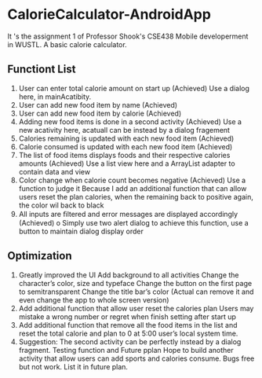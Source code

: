 # CalorieCalculator-AndroidApp
It 's the assignment 1 of Professor Shook's CSE438 Mobile developerment in WUSTL. A basic calorie calculator.

Functiont List
----------------------

1. User can enter total calorie amount on start up (Achieved)
    Use a dialog here, in mainAcatibity. 
2. User can add new food item by name (Achieved)
3. User can add new food item by calorie (Achieved)
4. Adding new food items is done in a second activity (Achieved)
    Use a new acativity here, acatuall can be instead by a dialog fragement
5. Calories remaining is updated with each new food item (Achieved)
6. Calorie consumed is updated with each new food item (Achieved)
7. The list of food items displays foods and their respective calories amounts (Achieved)
     Use a list view here and a ArrayList adapter to contain data and view
8. Color change when calorie count becomes negative (Achieved)
    Use a function to judge it 
    Because I add an additional function that can allow users reset the plan calories, when 
the remaining back to positive again, the color wil back to black
9. All inputs are ﬁltered and error messages are displayed accordingly (Achieved)
o Simply use two alert dialog to achieve this function, use a button to maintain 
dialog display order

Optimization 
----------------

1. Greatly improved the UI
    Add background to all activities
    Change the character’s color, size and typeface
    Change the button on the first page to semitransparent
    Change the title bar’s color (Actual can remove it and even change the app to whole screen version)
2. Add additional function that allow user reset the calories plan
    Users may mistake a wrong number or regret when finish setting after start up
3. Add additional function that remove all the food items in the list and reset 
the total calorie and plan to 0 at 5:00 user’s local system time.
4. Suggestion: The second activity can be perfectly instead by a dialog fragment.
    Testing function and Future pplan
    Hope to build another activity that allow users can add sports and calories consume. 
    Bugs free but not work. List it in future plan.
